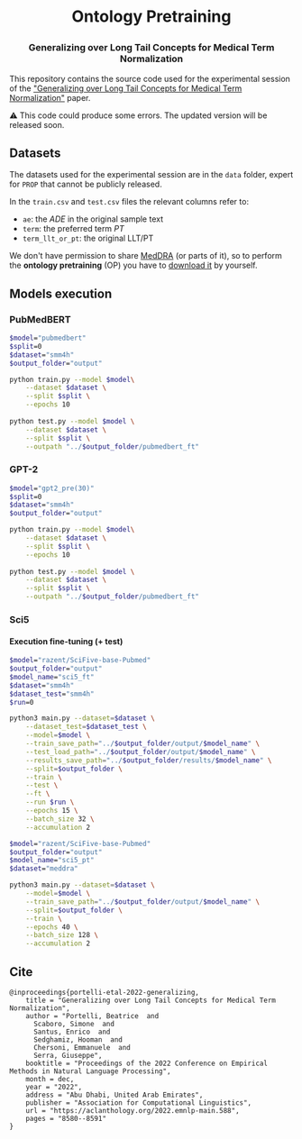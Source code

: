 <h1 align="center"> <p>Ontology Pretraining</p></h1>
<h3 align="center"> Generalizing over Long Tail Concepts for Medical Term Normalization </h3>


This repository contains the source code used for the experimental session of the ["Generalizing over Long Tail Concepts for Medical Term Normalization"](https://aclanthology.org/2022.emnlp-main.588/) paper.

⚠️ This code could produce some errors. The updated version will be released soon.

## Datasets

The datasets used for the experimental session are in the 
`data` folder, expert for `PROP` that cannot be publicly released.

In the `train.csv` and `test.csv` files the relevant columns refer to:

* `ae`: the *ADE* in the original sample text
* `term`: the preferred term *PT*
* `term_llt_or_pt`: the original LLT/PT

We don't have permission to share [MedDRA](https://www.meddra.org)
(or parts of it), so to perform the **ontology pretraining** (OP)
you have to [download it](https://www.meddra.org/subscription/process)
by yourself.

## Models execution

### PubMedBERT

```bash
$model="pubmedbert"
$split=0
$dataset="smm4h"
$output_folder="output"

python train.py --model $model\
    --dataset $dataset \
    --split $split \
    --epochs 10
  
python test.py --model $model \
    --dataset $dataset \
    --split $split \
    --outpath "../$output_folder/pubmedbert_ft"

```

### GPT-2

```bash
$model="gpt2_pre(30)"
$split=0
$dataset="smm4h"
$output_folder="output"

python train.py --model $model\
    --dataset $dataset \
    --split $split \
    --epochs 10
  
python test.py --model $model \
    --dataset $dataset \
    --split $split \
    --outpath "../$output_folder/pubmedbert_ft"
```

### Sci5

#### Execution fine-tuning (+ test)

```bash
$model="razent/SciFive-base-Pubmed"
$output_folder="output"
$model_name="sci5_ft"
$dataset="smm4h"
$dataset_test="smm4h"
$run=0

python3 main.py --dataset=$dataset \
    --dataset_test=$dataset_test \
    --model=$model \
    --train_save_path="../$output_folder/output/$model_name" \
    --test_load_path="../$output_folder/output/$model_name" \
    --results_save_path="../$output_folder/results/$model_name" \
    --split=$output_folder \
    --train \
    --test \
    --ft \
    --run $run \
    --epochs 15 \
    --batch_size 32 \
    --accumulation 2
```

```bash
$model="razent/SciFive-base-Pubmed"
$output_folder="output"
$model_name="sci5_pt"
$dataset="meddra"

python3 main.py --dataset=$dataset \
    --model=$model \
    --train_save_path="../$output_folder/output/$model_name" \
    --split=$output_folder \
    --train \
    --epochs 40 \
    --batch_size 128 \
    --accumulation 2
```


## Cite

```
@inproceedings{portelli-etal-2022-generalizing,
    title = "Generalizing over Long Tail Concepts for Medical Term Normalization",
    author = "Portelli, Beatrice  and
      Scaboro, Simone  and
      Santus, Enrico  and
      Sedghamiz, Hooman  and
      Chersoni, Emmanuele  and
      Serra, Giuseppe",
    booktitle = "Proceedings of the 2022 Conference on Empirical Methods in Natural Language Processing",
    month = dec,
    year = "2022",
    address = "Abu Dhabi, United Arab Emirates",
    publisher = "Association for Computational Linguistics",
    url = "https://aclanthology.org/2022.emnlp-main.588",
    pages = "8580--8591"
}
```
